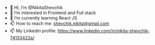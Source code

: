 - 👋 Hi, I’m @NikitaShevchik
- 👀 I’m interested in Frontend and Full stack
- 🌱 I’m currently learning React JS
- 📫 How to reach me: shevchik.nikita@gmail.com
- 📫 My Linkedin profile: https://www.linkedin.com/in/nikita-shevchik-74133422a/

<!---
NikitaShevchik/NikitaShevchik is a ✨ special ✨ repository because its `README.md` (this file) appears on your GitHub profile.
You can click the Preview link to take a look at your changes.
--->
